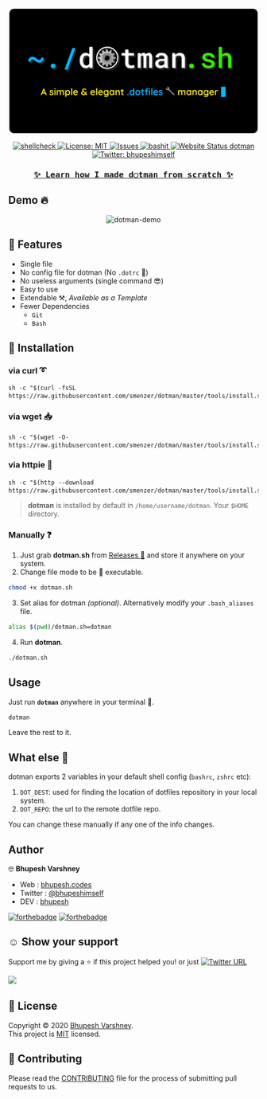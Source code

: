 <p align="center">
   <img src="https://github.com/Bhupesh-V/dotman/blob/master/assets/dotman-logo.png?raw=true" height="250">
</p>

<p align="center">
  <a href="https://github.com/Bhupesh-V/dotman/actions">
    <img alt="shellcheck" src="https://github.com/Bhupesh-V/dotman/workflows/shellcheck/badge.svg?branch=master">
  </a>
  <a href="https://github.com/Bhupesh-V/dotman/blob/master/LICENSE">
    <img alt="License: MIT" src="https://img.shields.io/github/license/Bhupesh-V/dotman" />
  </a>
  <a href="https://github.com/Bhupesh-V/dotman/issues">
    <img alt="Issues" src="https://img.shields.io/github/issues/Bhupesh-V/dotman?color=blueviolet" />
  </a>
  <a href="https://github.com/ellerbrock/open-source-badges">
    <img alt="bashit" src="https://badges.frapsoft.com/bash/v1/bash.png?v=103">
  </a>
  <a href="https://bhupesh.codes/dotman">
    <img alt="Website Status dotman" src="https://img.shields.io/website?url=https%3A%2F%2Fbhupesh.codes%2Fdotman">
  </a>
  <a href="https://twitter.com/bhupeshimself">
    <img alt="Twitter: bhupeshimself" src="https://img.shields.io/twitter/follow/bhupeshimself.svg?style=social" target="_blank" />
  </a>
</p>


<samp>
  <h3 align="center">
    <a href="https://www.freecodecamp.org/news/build-your-own-dotfiles-manager-from-scratch/">✨ Learn how I made d○tman from scratch ✨</a>
  </h3>
</samp>


## Demo 🔥

<p align="center">
  <img alt="dotman-demo" src="https://user-images.githubusercontent.com/34342551/87691530-4d16e280-c7a8-11ea-8f5e-77f50b9635c3.gif">
</p>

## 🌠 Features

* Single file
* No config file for dotman (No `.dotrc` 🤦)
* No useless arguments (single command 😎)
* Easy to use
* Extendable ⚒, _Available as a Template_
* Fewer Dependencies
  - `Git`
  - `Bash`


## 💠 Installation

### via curl ➰

```shell
sh -c "$(curl -fsSL https://raw.githubusercontent.com/smenzer/dotman/master/tools/install.sh)"
```

### via wget 📥

```shell
sh -c "$(wget -O- https://raw.githubusercontent.com/smenzer/dotman/master/tools/install.sh)"
```

### via httpie 🥧

```shell
sh -c "$(http --download https://raw.githubusercontent.com/smenzer/dotman/master/tools/install.sh)"
```

> **dotman** is installed by default in `/home/username/dotman`. Your `$HOME` directory.

### Manually ❓

1. Just grab **dotman.sh** from [Releases 🔼](https://github.com/smenzer/dotman/releases) and store it anywhere on your system.
2. Change file mode to be 🏃 executable.
  ```bash
  chmod +x dotman.sh
  ```
3. Set alias for dotman _(optional)_. Alternatively modify your `.bash_aliases` file. 
  ```bash
  alias $(pwd)/dotman.sh=dotman
  ```
4. Run **dotman**.
  ```bash
  ./dotman.sh
  ```


## Usage

Just run **`dotman`** anywhere in your terminal 🖖.

```bash
dotman
```
Leave the rest to it.


## What else 👀

dotman exports 2 variables in your default shell config (`bashrc`, `zshrc` etc):

1. `DOT_DEST`: used for finding the location of dotfiles repository in your local system.
2. `DOT_REPO`: the url to the remote dotfile repo.

You can change these manually if any one of the info changes.

## Author

🤓 **Bhupesh Varshney**

- Web : [bhupesh.codes](https://bhupesh.codes)
- Twitter : [@bhupeshimself](https://twitter.com/bhupeshimself)
- DEV : [bhupesh](https://dev.to/bhupesh)

[![forthebadge](https://forthebadge.com/images/badges/ages-12.svg)](https://forthebadge.com)
[![forthebadge](https://forthebadge.com/images/badges/built-with-love.svg)](https://forthebadge.com)

## ☺️ Show your support

Support me by giving a ⭐️ if this project helped you! or just [![Twitter URL](https://img.shields.io/twitter/url?style=social&url=https%3A%2F%2Fgithub.com%2FBhupesh-V%2Fdotman%2F)](https://twitter.com/intent/tweet?url=https://github.com/Bhupesh-V/dotman&text=dotman%20via%20@bhupeshimself)

<a href="https://www.patreon.com/bhupesh">
  <img src="https://c5.patreon.com/external/logo/become_a_patron_button@2x.png" width="160">
</a>

## 📝 License

Copyright © 2020 [Bhupesh Varshney](https://github.com/Bhupesh-V).<br />
This project is [MIT](https://github.com/Bhupesh-V/dotman/blob/master/LICENSE) licensed.

## 👋 Contributing

Please read the [CONTRIBUTING](CONTRIBUTING.md) file for the process of submitting pull requests to us.
